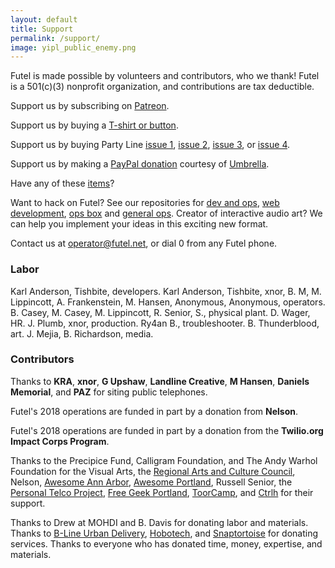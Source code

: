 ```yaml
---
layout: default
title: Support
permalink: /support/
image: yipl_public_enemy.png
---
```


Futel is made possible by volunteers and contributors, who we thank! Futel is a 501(c)(3) nonprofit organization, and contributions are tax deductible.

Support us by subscribing on [Patreon](http://patreon.com/futel).

Support us by buying a [T-shirt or button](http://futel.spreadshirt.com/).

Support us by buying Party Line [issue 1](https://microcosmpublishing.com/catalog/zines/8068), [issue 2](https://microcosmpublishing.com/catalog/zines/8067), [issue 3](https://microcosmpublishing.com/catalog/zines/9975), or [issue 4](https://microcosmpublishing.com/catalog/zines/10920).

Support us by making a [PayPal donation](https://www.paypal.com/cgi-bin/webscr?cmd=_s-xclick&hosted_button_id=AQGWRM869XTQJ) courtesy of [Umbrella](https://www.umbrellapdx.org/projects).

Have any of these [items](/wishlist)?

Want to hack on Futel? See our repositories for [dev and ops](https://github.com/kra/futel-installation), [web development](https://github.com/kra/futel.net), [ops box](https://github.com/kra/futel-substation) and [general ops](https://github.com/kra/futel). Creator of interactive audio art? We can help you implement your ideas in this exciting new format.

Contact us at <a href='mailto:operator@futel.net'>operator@futel.net</a>, or dial 0 from any Futel phone.

### Labor

Karl Anderson, Tishbite, developers. Karl Anderson, Tishbite, xnor, B. M, M. Lippincott, A. Frankenstein, M. Hansen, Anonymous, Anonymous, operators. B. Casey, M. Casey, M. Lippincott, R. Senior, S., physical plant. D. Wager, HR. J. Plumb, xnor, production. Ry4an B., troubleshooter. B. Thunderblood, art. J. Mejia, B. Richardson, media.

### Contributors

Thanks to **KRA**, **xnor**, **G Upshaw**, **Landline Creative**, **M Hansen**, **Daniels Memorial**, and **PAZ** for siting public telephones.

Futel's 2018 operations are funded in part by a donation from **Nelson**.

Futel's 2018 operations are funded in part by a donation from the **Twilio.org Impact Corps Program**.

Thanks to the Precipice Fund, Calligram Foundation, and The Andy Warhol Foundation for the Visual Arts, the [Regional Arts and Culture Council](http://racc.org/), Nelson, [Awesome Ann Arbor](http://a2awesome.org/), [Awesome Portland](http://awesomeportland.org/), Russell Senior, the [Personal Telco Project](https://personaltelco.net), [Free Geek Portland](http://www.freegeek.org/), [ToorCamp](http://toorcamp.toorcon.net/), and [Ctrlh](http://pdxhackerspace.org/) for their support.

Thanks to Drew at MOHDI and B. Davis for donating labor and materials. Thanks to [B-Line Urban Delivery](http://b-linepdx.com/), [Hobotech](http://www.hobotech.org/), and [Snaptortoise](https://snaptortoise.com) for donating services. Thanks to everyone who has donated time, money, expertise, and materials.
